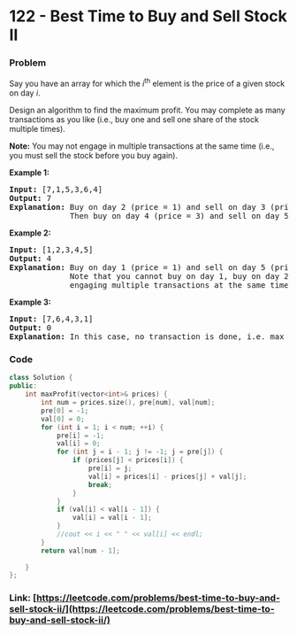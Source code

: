 # 122 - Best Time to Buy and Sell Stock II

### Problem
<p>Say you have an array for which the <em>i</em><sup>th</sup> element is the price of a given stock on day <em>i</em>.</p>

<p>Design an algorithm to find the maximum profit. You may complete as many transactions as you like (i.e., buy one and sell one share of the stock multiple times).</p>

<p><strong>Note:</strong> You may not engage in multiple transactions at the same time (i.e., you must sell the stock before you buy again).</p>

<p><strong>Example 1:</strong></p>

<pre>
<strong>Input:</strong> [7,1,5,3,6,4]
<strong>Output:</strong> 7
<strong>Explanation:</strong> Buy on day 2 (price = 1) and sell on day 3 (price = 5), profit = 5-1 = 4.
&nbsp;            Then buy on day 4 (price = 3) and sell on day 5 (price = 6), profit = 6-3 = 3.
</pre>

<p><strong>Example 2:</strong></p>

<pre>
<strong>Input:</strong> [1,2,3,4,5]
<strong>Output:</strong> 4
<strong>Explanation:</strong> Buy on day 1 (price = 1) and sell on day 5 (price = 5), profit = 5-1 = 4.
&nbsp;            Note that you cannot buy on day 1, buy on day 2 and sell them later, as you are
&nbsp;            engaging multiple transactions at the same time. You must sell before buying again.
</pre>

<p><strong>Example 3:</strong></p>

<pre>
<strong>Input:</strong> [7,6,4,3,1]
<strong>Output:</strong> 0
<strong>Explanation:</strong> In this case, no transaction is done, i.e. max profit = 0.</pre>


### Code
```cpp
class Solution {
public:
    int maxProfit(vector<int>& prices) {
        int num = prices.size(), pre[num], val[num];
        pre[0] = -1;
        val[0] = 0;
        for (int i = 1; i < num; ++i) {
            pre[i] = -1;
            val[i] = 0;
            for (int j = i - 1; j != -1; j = pre[j]) {
                if (prices[j] < prices[i]) {
                    pre[i] = j;
                    val[i] = prices[i] - prices[j] + val[j];
                    break;
                }
            }
            if (val[i] < val[i - 1]) {
                val[i] = val[i - 1];
            }
            //cout << i << " " << val[i] << endl;
        }
        return val[num - 1];
        
    }
};
```
### Link: [https://leetcode.com/problems/best-time-to-buy-and-sell-stock-ii/](https://leetcode.com/problems/best-time-to-buy-and-sell-stock-ii/)

